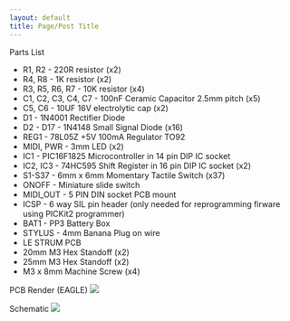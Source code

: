 ```yaml
---
layout: default
title: Page/Post Title
---
```

Parts List
* R1, R2 - 220R resistor (x2)
* R4, R8 - 1K resistor (x2)
* R3, R5, R6, R7 - 10K resistor (x4)
* C1, C2, C3, C4, C7 - 100nF Ceramic Capacitor 2.5mm pitch (x5)
* C5, C6 - 10UF 16V electrolytic cap (x2)
* D1 - 1N4001 Rectifier Diode
* D2 - D17 - 1N4148 Small Signal Diode (x16)
* REG1 - 78L05Z +5V 100mA Regulator TO92
* MIDI, PWR - 3mm LED (x2)
* IC1 - PIC16F1825 Microcontroller in 14 pin DIP IC socket 
* IC2, IC3 - 74HC595 Shift Register in 16 pin DIP IC socket (x2)					
* S1-S37 - 6mm x 6mm Momentary Tactile Switch (x37)
* ONOFF - Miniature slide switch
* MIDI_OUT - 5 PIN DIN socket PCB mount
* ICSP - 6 way SIL pin header (only needed for reprogramming firware using PICKit2 programmer)
* BAT1 - PP3 Battery Box
* STYLUS - 4mm Banana Plug on wire
* LE STRUM PCB
* 20mm M3 Hex Standoff (x2)
* 25mm M3 Hex Standoff (x2)
* M3 x 8mm Machine Screw (x4)

PCB Render (EAGLE)
<img src="https://raw.github.com/hotchk155/Voici-Le-Strum/master/hardware/board_render.png">

Schematic
<img src="https://raw.github.com/hotchk155/Voici-Le-Strum/master/hardware/schematic_render.png">